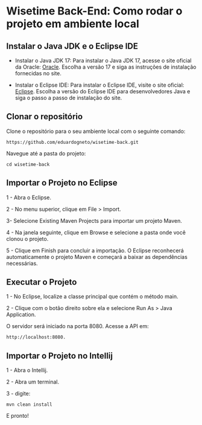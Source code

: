 # Wisetime Back-End: Como rodar o projeto em ambiente local

## Instalar o Java JDK e o Eclipse IDE

- Instalar o Java JDK 17: Para instalar o Java JDK 17, acesse o site oficial da Oracle: [Oracle](https://www.oracle.com/java/technologies/javase-jdk17-downloads.html). Escolha a versão 17 e siga as instruções de instalação fornecidas no site.

- Instalar o Eclipse IDE: Para instalar o Eclipse IDE, visite o site oficial: [Eclipse](https://www.eclipse.org/downloads/). Escolha a versão do Eclipse IDE para desenvolvedores Java e siga o passo a passo de instalação do site.

## Clonar o repositório

Clone o repositório para o seu ambiente local com o seguinte comando:

```
https://github.com/eduardogneto/wisetime-back.git
```

Navegue até a pasta do projeto:

```
cd wisetime-back
```

## Importar o Projeto no Eclipse

1 - Abra o Eclipse.

2 - No menu superior, clique em File > Import.

3- Selecione Existing Maven Projects para importar um projeto Maven.

4 - Na janela seguinte, clique em Browse e selecione a pasta onde você clonou o projeto.

5 - Clique em Finish para concluir a importação. O Eclipse reconhecerá automaticamente o projeto Maven e começará a baixar as dependências necessárias.

 ## Executar o Projeto

1 - No Eclipse, localize a classe principal que contém o método main.

2 - Clique com o botão direito sobre ela e selecione Run As > Java Application.

O servidor será iniciado na porta 8080. Acesse a API em:

```
http://localhost:8080.
```

## Importar o Projeto no Intellij
1 - Abra o Intellij.

2 - Abra um terminal.

3 - digite:
```
mvn clean install
```

E pronto! 
